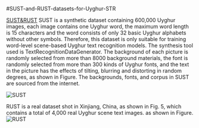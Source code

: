#SUST-and-RUST-datasets-for-Uyghur-STR

[SUST&RUST](https://aistudio.baidu.com/datasetdetail/223105)
SUST is a synthetic dataset containing 600,000 Uyghur images, each image contains one Uyghur word, the maximum word length is 15 characters and the word consists of only 32 basic Uyghur alphabets without other symbols. Therefore, this dataset is only suitable for training word-level scene-based Uyghur text recognition models. The synthesis tool used is TextRecognitionDataGenerator. The background of each picture is randomly selected from more than 8000 background materials, the font is randomly selected from more than 300 kinds of Uyghur fonts, and the text in the picture has the effects of tilting, blurring and distorting in random degrees, as shown in Figure.  The backgrounds, fonts, and corpus in SUST are sourced from the internet.

![SUST]()


RUST is a real dataset shot in Xinjiang, China, as shown in Fig. 5, which contains a total of 4,000 real Uyghur scene text images. as shown in Figure.
![RUST]([https://github.com/kongfnajie/SUST-and-RUST-datasets-for-Uyghur-STR/blob/main/RUST.png](https://github.com/kongfnajie/SUST-and-RUST-datasets-for-Uyghur-STR/blob/main/RUST.png)https://github.com/kongfnajie/SUST-and-RUST-datasets-for-Uyghur-STR/blob/main/RUST.png)
